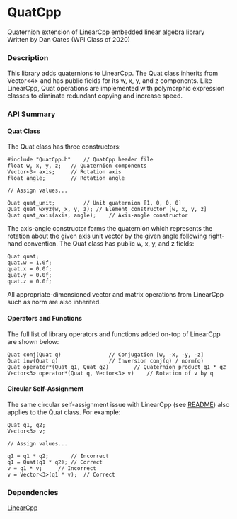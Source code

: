 # QuatCpp
Quaternion extension of LinearCpp embedded linear algebra library  
Written by Dan Oates (WPI Class of 2020)

### Description
This library adds quaternions to LinearCpp. The Quat class inherits from Vector<4> and has public fields for its w, x, y, and z components. Like LinearCpp, Quat operations are implemented with polymorphic expression classes to eliminate redundant copying and increase speed.

### API Summary
#### Quat Class
The Quat class has three constructors:
```
#include "QuatCpp.h"	// QuatCpp header file
float w, x, y, z;	// Quaternion components
Vector<3> axis;		// Rotation axis
float angle;		// Rotation angle

// Assign values...

Quat quat_unit;			// Unit quaternion [1, 0, 0, 0]
Quat quat_wxyz(w, x, y, z);	// Element constructor [w, x, y, z]
Quat quat_axis(axis, angle);	// Axis-angle constructor
```
The axis-angle constructor forms the quaternion which represents the rotation about the given axis unit vector by the given angle following right-hand convention. The Quat class has public w, x, y, and z fields:
```
Quat quat;
quat.w = 1.0f;
quat.x = 0.0f;
quat.y = 0.0f;
quat.z = 0.0f;
```
All appropriate-dimensioned vector and matrix operations from LinearCpp such as norm are also inherited.

#### Operators and Functions
The full list of library operators and functions added on-top of LinearCpp are shown below:
```
Quat conj(Quat q)				// Conjugation [w, -x, -y, -z]
Quat inv(Quat q)				// Inversion conj(q) / norm(q)
Quat operator*(Quat q1, Quat q2)		// Quaternion product q1 * q2
Vector<3> operator*(Quat q, Vector<3> v)	// Rotation of v by q
```
#### Circular Self-Assignment
The same circular self-assignment issue with LinearCpp (see [README](https://github.com/doates625/LinearCpp/blob/master/README.md)) also applies to the Quat class. For example:
```
Quat q1, q2;
Vector<3> v;

// Assign values...

q1 = q1 * q2;		// Incorrect
q1 = Quat(q1 * q2);	// Correct
v = q1 * v;		// Incorrect
v = Vector<3>(q1 * v);	// Correct
```

### Dependencies
[LinearCpp](https://github.com/doates625/LinearCpp)